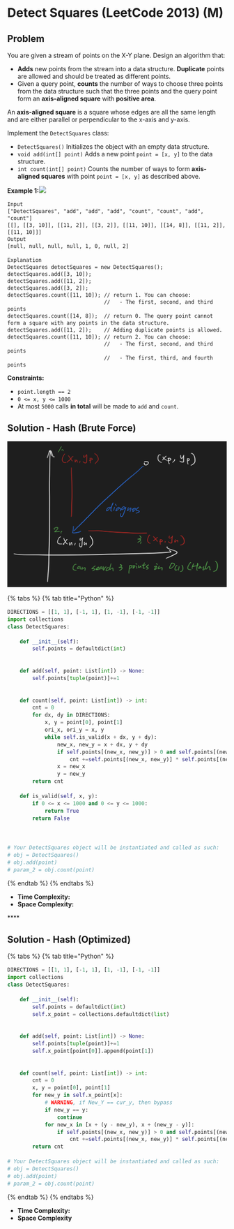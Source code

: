 # Detect Squares \(LeetCode 2013\) \(M\)

## Problem

You are given a stream of points on the X-Y plane. Design an algorithm that:

* **Adds** new points from the stream into a data structure. **Duplicate** points are allowed and should be treated as different points.
* Given a query point, **counts** the number of ways to choose three points from the data structure such that the three points and the query point form an **axis-aligned square** with **positive area**.

An **axis-aligned square** is a square whose edges are all the same length and are either parallel or perpendicular to the x-axis and y-axis.

Implement the `DetectSquares` class:

* `DetectSquares()` Initializes the object with an empty data structure.
* `void add(int[] point)` Adds a new point `point = [x, y]` to the data structure.
* `int count(int[] point)` Counts the number of ways to form **axis-aligned squares** with point `point = [x, y]` as described above.

**Example 1:**![](https://assets.leetcode.com/uploads/2021/09/01/image.png)

```text
Input
["DetectSquares", "add", "add", "add", "count", "count", "add", "count"]
[[], [[3, 10]], [[11, 2]], [[3, 2]], [[11, 10]], [[14, 8]], [[11, 2]], [[11, 10]]]
Output
[null, null, null, null, 1, 0, null, 2]

Explanation
DetectSquares detectSquares = new DetectSquares();
detectSquares.add([3, 10]);
detectSquares.add([11, 2]);
detectSquares.add([3, 2]);
detectSquares.count([11, 10]); // return 1. You can choose:
                               //   - The first, second, and third points
detectSquares.count([14, 8]);  // return 0. The query point cannot form a square with any points in the data structure.
detectSquares.add([11, 2]);    // Adding duplicate points is allowed.
detectSquares.count([11, 10]); // return 2. You can choose:
                               //   - The first, second, and third points
                               //   - The first, third, and fourth points
```

**Constraints:**

* `point.length == 2`
* `0 <= x, y <= 1000`
* At most `5000` calls **in total** will be made to `add` and `count`.

## Solution - Hash \(Brute Force\)

![](../../.gitbook/assets/screen-shot-2021-09-19-at-12.51.03-am.png)

{% tabs %}
{% tab title="Python" %}
```python
DIRECTIONS = [[1, 1], [-1, 1], [1, -1], [-1, -1]]
import collections
class DetectSquares:

    def __init__(self):
        self.points = defaultdict(int)
        

    def add(self, point: List[int]) -> None:
        self.points[tuple(point)]+=1
        
        
    def count(self, point: List[int]) -> int:
        cnt = 0
        for dx, dy in DIRECTIONS:
            x, y = point[0], point[1]
            ori_x, ori_y = x, y
            while self.is_valid(x + dx, y + dy):
                new_x, new_y = x + dx, y + dy
                if self.points[(new_x, new_y)] > 0 and self.points[(new_x, ori_y)] > 0 and self.points[(ori_x, new_y)] > 0:
                    cnt +=self.points[(new_x, new_y)] * self.points[(new_x, ori_y)] * self.points[(ori_x, new_y)] 
                x = new_x
                y = new_y
        return cnt    
    
    def is_valid(self, x, y):
        if 0 <= x <= 1000 and 0 <= y <= 1000:
            return True
        return False
                            


# Your DetectSquares object will be instantiated and called as such:
# obj = DetectSquares()
# obj.add(point)
# param_2 = obj.count(point)
```
{% endtab %}
{% endtabs %}

* **Time Complexity:** 
* **Space Complexity:**

\*\*\*\*

## Solution - Hash \(Optimized\)

{% tabs %}
{% tab title="Python" %}
```python
DIRECTIONS = [[1, 1], [-1, 1], [1, -1], [-1, -1]]
import collections
class DetectSquares:

    def __init__(self):
        self.points = defaultdict(int)
        self.x_point = collections.defaultdict(list)
        

    def add(self, point: List[int]) -> None:
        self.points[tuple(point)]+=1
        self.x_point[point[0]].append(point[1])
        
        
    def count(self, point: List[int]) -> int:
        cnt = 0
        x, y = point[0], point[1]
        for new_y in self.x_point[x]:
            # WARNING, if New_Y == cur_y, then bypass
            if new_y == y:
                continue
            for new_x in [x + (y - new_y), x + (new_y - y)]:
                if self.points[(new_x, new_y)] > 0 and self.points[(new_x, y)] > 0:
                    cnt +=self.points[(new_x, new_y)] * self.points[(new_x, y)]
        return cnt    

# Your DetectSquares object will be instantiated and called as such:
# obj = DetectSquares()
# obj.add(point)
# param_2 = obj.count(point)
```
{% endtab %}
{% endtabs %}

* **Time Complexity:** 
* **Space Complexity**

